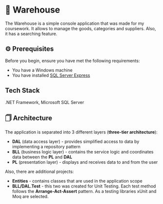 # 🚚 Warehouse
The Warehouse is a simple console application that was made for my coursework. It allows to manage the goods, categories and suppliers. Also, it has a searching feature.  

## ⚙ Prerequisites
Before you begin, ensure you have met the following requirements:
* You have a Windows machine
* You have installed [SQL Server Express](https://www.microsoft.com/en-us/sql-server/sql-server-downloads)

## Tech Stack
.NET Framework, Microsoft SQL Server

## 🗍 Architecture 
The application is separated into 3 different layers (**three-tier architecture**):
* **DAL** (data access layer) - provides simplified access to data by implementing a repository pattern
* **BLL** (business logic layer) - contains the service logic and coordinates data between the **PL** and **DAL**
* **PL** (presentation layer) - displays and receives data to and from the user

Also, there are additional projects:
* **Entities** - contains classes that are used in the application scope
* **BLL/DAL.Test** - this two was created for Unit Testing. Each test method follows the **Arrange-Act-Assert** pattern. As a testing libraries xUnit and Moq are selected.

